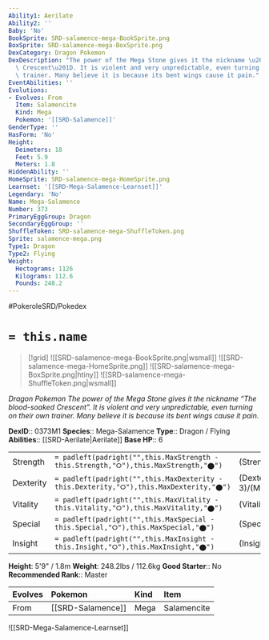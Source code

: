```yaml
---
Ability1: Aerilate
Ability2: ''
Baby: 'No'
BookSprite: SRD-salamence-mega-BookSprite.png
BoxSprite: SRD-salamence-mega-BoxSprite.png
DexCategory: Dragon Pokemon
DexDescription: "The power of the Mega Stone gives it the nickname \u201CThe blood-soaked\
  \ Crescent\u201D. It is violent and very unpredictable, even turning on their own\
  \ trainer. Many believe it is because its bent wings cause it pain."
EventAbilities: ''
Evolutions:
- Evolves: From
  Item: Salamencite
  Kind: Mega
  Pokemon: '[[SRD-Salamence]]'
GenderType: ''
HasForm: 'No'
Height:
  Deimeters: 18
  Feet: 5.9
  Meters: 1.8
HiddenAbility: ''
HomeSprite: SRD-salamence-mega-HomeSprite.png
Learnset: '[[SRD-Mega-Salamence-Learnset]]'
Legendary: 'No'
Name: Mega-Salamence
Number: 373
PrimaryEggGroup: Dragon
SecondaryEggGroup: ''
ShuffleToken: SRD-salamence-mega-ShuffleToken.png
Sprite: salamence-mega.png
Type1: Dragon
Type2: Flying
Weight:
  Hectograms: 1126
  Kilograms: 112.6
  Pounds: 248.2
---
```


#PokeroleSRD/Pokedex

# `= this.name`

> [!grid]
> ![[SRD-salamence-mega-BookSprite.png|wsmall]]
> ![[SRD-salamence-mega-HomeSprite.png]]
> ![[SRD-salamence-mega-BoxSprite.png|htiny]]
> ![[SRD-salamence-mega-ShuffleToken.png|wsmall]]


*Dragon Pokemon*
*The power of the Mega Stone gives it the nickname “The blood-soaked Crescent”. It is violent and very unpredictable, even turning on their own trainer. Many believe it is because its bent wings cause it pain.*

**DexID**:: 0373M1
**Species**:: Mega-Salamence
**Type**:: Dragon / Flying
**Abilities**:: [[SRD-Aerilate|Aerilate]]
**Base HP**:: 6

|           |                                                                                        |                                          |
| --------- | -------------------------------------------------------------------------------------- | ---------------------------------------- |
| Strength  | `= padleft(padright("",this.MaxStrength - this.Strength,"⭘"),this.MaxStrength,"⬤")`    | (Strength::4)/(MaxStrength::8)   |
| Dexterity | `= padleft(padright("",this.MaxDexterity - this.Dexterity,"⭘"),this.MaxDexterity,"⬤")` | (Dexterity:: 3)/(MaxDexterity::7) |
| Vitality  | `= padleft(padright("",this.MaxVitality - this.Vitality,"⭘"),this.MaxVitality,"⬤")`    | (Vitality::3)/(MaxVitality::7)   |
| Special   | `= padleft(padright("",this.MaxSpecial - this.Special,"⭘"),this.MaxSpecial,"⬤")`       | (Special::3)/(MaxSpecial::7)     |
| Insight   | `= padleft(padright("",this.MaxInsight - this.Insight,"⭘"),this.MaxInsight,"⬤")`       | (Insight::2)/(MaxInsight::5)     |

**Height**: 5'9" / 1.8m
**Weight**: 248.2lbs / 112.6kg
**Good Starter**:: No
**Recommended Rank**:: Master

| Evolves   | Pokemon           | Kind   | Item        |
|:----------|:------------------|:-------|:------------|
| From      | [[SRD-Salamence]] | Mega   | Salamencite |

![[SRD-Mega-Salamence-Learnset]]